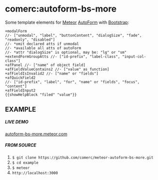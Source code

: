 comerc:autoform-bs-more
=======================

Some template elements for [Meteor](https://www.meteor.com/) [AutoForm](https://github.com/aldeed/meteor-autoform/) with [Bootstrap](http://getbootstrap.com/):
```jade
+modalForm
//- ["unmodal", "label", "buttonContent", "dialogSize", "fade", "readonly", "disabled"]
//- *omit declared atts if unmodal
//- *available all atts of autoForm
//- *attr "dialogSize" is optional, may be: "lg" or "sm"
+extendFormGroupAtts //- ["id-prefix", "label-class", "input-col-class"]
+afPanel //- ["name" of object field]
+afFieldValueContains2 //- ["value" as function]
+afFieldIsInvalid2 //- ["name" or "fields"]
+afQuickField2
//- ["id-prefix", "label", "for", "name" or "fields", "focus", "content"]
+afFieldInput2
{{showHelpBlock "filed" "value"}}
```

EXAMPLE
-------
##### LIVE DEMO
[autoform-bs-more.meteor.com](http://autoform-bs-more.meteor.com/)

##### FROM SOURCE
1. `$ git clone https://github.com/comerc/meteor-autoform-bs-more.git`
2. `$ cd example`
3. `$ meteor`
4. `http://localhost:3000`
